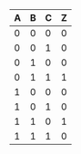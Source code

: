 | A   | B | C  | Z  |
|-----| --- |-----|----|
| 0   |  0 | 0   | 0  |
| 0   |  0 | 1   | 0  |
| 0   |  1 | 0   | 0  |
| 0   |  1 | 1   | 1  |
| 1   |  0 | 0   | 0  |
| 1   |  0 | 1   | 0  |
| 1   |  1 | 0   | 1  |
| 1   |  1 | 1   | 0  |